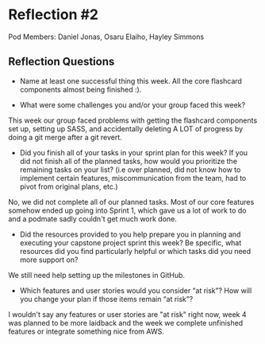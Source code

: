 # Reflection #2

Pod Members: Daniel Jonas, Osaru Elaiho, Hayley Simmons


## Reflection Questions

* Name at least one successful thing this week.
All the core flashcard components almost being finished :).


* What were some challenges you and/or your group faced this week?

This week our group faced problems with getting the flashcard components set up, setting up SASS, and accidentally deleting A LOT of progress by doing a git merge after a git revert.

* Did you finish all of your tasks in your sprint plan for this week? If you did not finish all of the planned tasks, how would you prioritize the remaining tasks on your list?  (i.e over planned, did not know how to implement certain features, miscommunication from the team, had to pivot from original plans, etc.)

No, we did not complete all of our planned tasks. Most of our core features somehow ended up going into Sprint 1, which gave us a lot of work to do and a podmate sadly couldn't get much work done.

* Did the resources provided to you help prepare you in planning and executing your capstone project sprint this week? Be specific, what resources did you find particularly helpful or which tasks did you need more support on?

 We still need help setting up the milestones in GitHub.

* Which features and user stories would you consider “at risk”? How will you change your plan if those items remain “at risk”?

 I wouldn't say any features or user stories are "at risk" right now, week 4 was planned to be more laidback and the week we complete unfinished features or integrate something nice from AWS.
